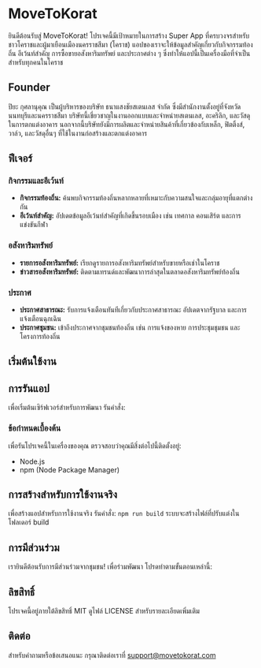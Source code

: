 # MoveToKorat

ยินดีต้อนรับสู่ MoveToKorat! โปรเจคนี้มีเป้าหมายในการสร้าง Super App ที่ครบวงจรสำหรับชาวโคราชและผู้มาเยือนเมืองนครราชสีมา (โคราช) แอปของเราจะให้ข้อมูลสำคัญเกี่ยวกับกิจกรรมท้องถิ่น อีเว้นท์สำคัญ การซื้อขายอสังหาริมทรัพย์ และประกาศต่าง ๆ ซึ่งทำให้แอปนี้เป็นเครื่องมือที่จำเป็นสำหรับทุกคนในโคราช

## Founder

ปิยะ กุศลานุคุณ เป็นผู้บริหารของบริษัท ธนาแสงชัยสเตนเลส จำกัด ซึ่งมีสำนักงานตั้งอยู่ที่จังหวัดนนทบุรีและนครราชสีมา บริษัทนี้เชี่ยวชาญในงานออกแบบและจำหน่ายสเตนเลส, อะคริลิก, และวัสดุในการตกแต่งอาคาร นอกจากนี้บริษัทยังมีการผลิตและจำหน่ายสินค้าที่เกี่ยวข้องกับเหล็ก, ฟิตติ้งส์, วาล์ว, และวัสดุอื่นๆ ที่ใช้ในงานก่อสร้างและตกแต่งอาคาร

## ฟีเจอร์

### กิจกรรมและอีเว้นท์
- **กิจกรรมท้องถิ่น:** ค้นพบกิจกรรมท้องถิ่นหลากหลายที่เหมาะกับความสนใจและกลุ่มอายุที่แตกต่างกัน
- **อีเว้นท์สำคัญ:** อัปเดตข้อมูลอีเว้นท์สำคัญที่เกิดขึ้นรอบเมือง เช่น เทศกาล คอนเสิร์ต และการแข่งขันกีฬา

### อสังหาริมทรัพย์
- **รายการอสังหาริมทรัพย์:** เรียกดูรายการอสังหาริมทรัพย์สำหรับขายหรือเช่าในโคราช
- **ข่าวสารอสังหาริมทรัพย์:** ติดตามเทรนด์และพัฒนาการล่าสุดในตลาดอสังหาริมทรัพย์ท้องถิ่น

### ประกาศ
- **ประกาศสาธารณะ:** รับการแจ้งเตือนทันทีเกี่ยวกับประกาศสาธารณะ อัปเดตจากรัฐบาล และการแจ้งเตือนฉุกเฉิน
- **ประกาศชุมชน:** เข้าถึงประกาศจากชุมชนท้องถิ่น เช่น การแจ้งของหาย การประชุมชุมชน และโครงการท้องถิ่น

## เริ่มต้นใช้งาน

## การรันแอป
เพื่อเริ่มต้นเซิร์ฟเวอร์สำหรับการพัฒนา รันคำสั่ง:

### ข้อกำหนดเบื้องต้น
เพื่อรันโปรเจคนี้ในเครื่องของคุณ ตรวจสอบว่าคุณมีสิ่งต่อไปนี้ติดตั้งอยู่:
- Node.js
- npm (Node Package Manager)

## การสร้างสำหรับการใช้งานจริง
เพื่อสร้างแอปสำหรับการใช้งานจริง รันคำสั่ง:
```npm run build```
ระบบจะสร้างไฟล์ที่ปรับแต่งในโฟลเดอร์ build

## การมีส่วนร่วม
เรายินดีต้อนรับการมีส่วนร่วมจากชุมชน! เพื่อร่วมพัฒนา โปรดทำตามขั้นตอนเหล่านี้:

## ลิขสิทธิ์
โปรเจคนี้อยู่ภายใต้ลิขสิทธิ์ MIT ดูไฟล์ LICENSE สำหรับรายละเอียดเพิ่มเติม

## ติดต่อ
สำหรับคำถามหรือข้อเสนอแนะ กรุณาติดต่อเราที่ support@movetokorat.com